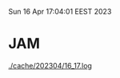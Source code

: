 Sun 16 Apr 17:04:01 EEST 2023
# JAM
<a href='./cache/202304/16_17.log'>./cache/202304/16_17.log</a>
